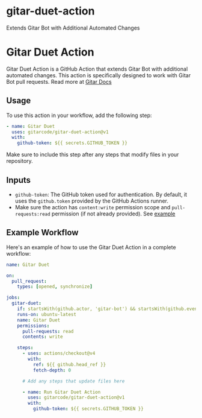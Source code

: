 # gitar-duet-action
Extends Gitar Bot with Additional Automated Changes

# Gitar Duet Action

Gitar Duet Action is a GitHub Action that extends Gitar Bot with additional automated changes. This action is specifically designed to work with Gitar Bot pull requests. Read more at [Gitar Docs](https://gitar.co/docs)

## Usage

To use this action in your workflow, add the following step:

```yaml
- name: Gitar Duet
  uses: gitarcode/gitar-duet-action@v1
  with:
    github-token: ${{ secrets.GITHUB_TOKEN }}
```

Make sure to include this step after any steps that modify files in your repository.

## Inputs

- `github-token`: The GitHub token used for authentication. By default, it uses the `github.token` provided by the GitHub Actions runner.
- Make sure the action has `content:write` permission scope and `pull-requests:read` permission (if not already provided). See [example](#example-workflow)

## Example Workflow

Here's an example of how to use the Gitar Duet Action in a complete workflow:

```yaml
name: Gitar Duet

on:
  pull_request:
    types: [opened, synchronize]

jobs:
  gitar-duet:
    if: startsWith(github.actor, 'gitar-bot') && startsWith(github.event.pull_request.user.login, 'gitar-bot')
    runs-on: ubuntu-latest
    name: Gitar Duet
    permissions:
      pull-requests: read
      contents: write

    steps:
      - uses: actions/checkout@v4
        with:
          ref: ${{ github.head_ref }}
          fetch-depth: 0

      # Add any steps that update files here

      - name: Run Gitar Duet Action
        uses: gitarcode/gitar-duet-action@v1
        with:
          github-token: ${{ secrets.GITHUB_TOKEN }}
```
